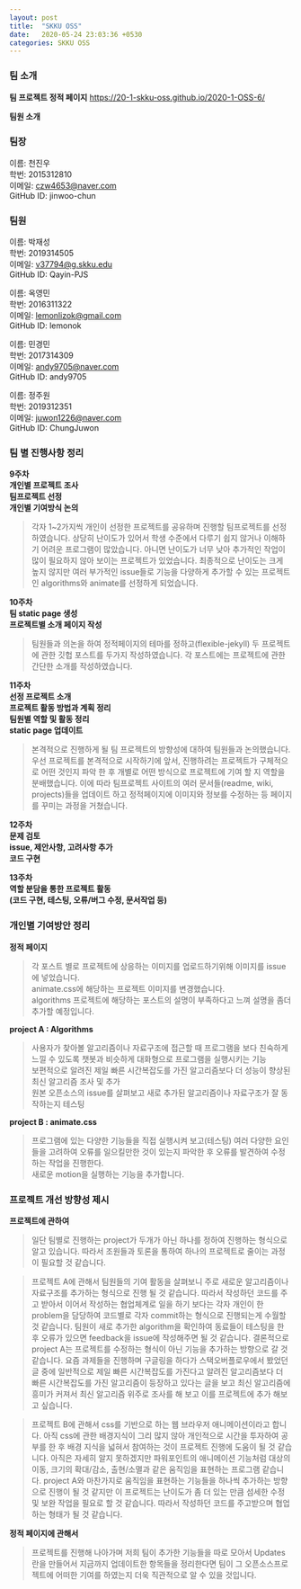 ```yaml
---
layout: post
title:  "SKKU OSS"
date:   2020-05-24 23:03:36 +0530
categories: SKKU OSS
---
```

### 팀 소개

**팀 프로젝트 정적 페이지**
https://20-1-skku-oss.github.io/2020-1-OSS-6/

**팀원 소개**
### 팀장  
이름: 천진우<br>
학번:  2015312810<br>
이메일:  czw4653@naver.com<br>
GitHub ID:  jinwoo-chun<br>
  
### 팀원  
이름: 박재성   
학번: 2019314505  
이메일: v37794@g.skku.edu  
GitHub ID: Qayin-PJS  
  
  
이름: 옥영민   
학번: 2016311322  
이메일: lemonlizok@gmail.com   
GitHub ID: lemonok  
  
이름: 민경민   
학번: 2017314309   
이메일: andy9705@naver.com  
GitHub ID: andy9705  
  
이름: 정주원   
학번: 2019312351   
이메일: juwon1226@naver.com   
GitHub ID: ChungJuwon
   
     
       
         



### 팀 별 진행사항 정리

**9주차**  
**개인별 프로젝트 조사**  
**팀프로젝트 선정**  
**개인별 기여방식 논의**  
  
> 각자 1~2가지씩 개인이 선정한 프로젝트를 공유하며 진행할 팀프로젝트를 선정하였습니다. 상당히 난이도가 있어서 학생 수준에서 다루기 쉽지 않거나 이해하기 어려운 프로그램이 많았습니다. 아니면 난이도가 너무 낮아 추가적인 작업이 많이 필요하지 않아 보이는 프로젝트가 있었습니다. 최종적으로 난이도는 크게 높지 않지만 여러 부가적인 issue들로 기능을 다양하게 추가할 수 있는 프로젝트인 algorithms와 animate를 선정하게 되었습니다.
  
**10주차**  
**팀 static page 생성**  
**프로젝트별 소개 페이지 작성**  
  
> 팀원들과 의논을 하여 정적페이지의 테마를 정하고(flexible-jekyll) 두 프로젝트에 관한 깃헙 포스트를 두가지 작성하였습니다. 각 포스트에는 프로젝트에 관한 간단한 소개를 작성하였습니다.  
  
**11주차**  
**선정 프로젝트 소개**   
**프로젝트 활동 방법과 계획 정리**   
**팀원별 역할 및 활동 정리**  
**static page 업데이트**  
   
> 본격적으로 진행하게 될 팀 프로젝트의 방향성에 대하여 팀원들과 논의했습니다. 우선 프로젝트를 본격적으로 시작하기에 앞서, 진행하려는 프로젝트가 구체적으로 어떤 것인지 파악 한 후 개별로 어떤 방식으로 프로젝트에 기여 할 지 역할을 분배했습니다. 이에 따라 팀프로젝트 사이트의 여러 문서들(readme, wiki, projects)들을 업데이트 하고 정적페이지에 이미지와 정보를 수정하는 등 페이지를 꾸미는 과정을 거쳤습니다.
  
**12주차**  
**문제 검토**  
**issue, 제안사항, 고려사항 추가**  
**코드 구현**  
  
**13주차**  
**역할 분담을 통한 프로젝트 활동**  
**(코드 구현, 테스팅, 오류/버그 수정, 문서작업 등)**  
  
    
      
        



### 개인별 기여방안 정리  
  
**정적 페이지**  
> 각 포스트 별로 프로젝트에 상응하는 이미지를 업로드하기위해 이미지를 issue에 넣었습니다.  
> animate.css에 해당하는 프로젝트 이미지를 변경했습니다.  
> algorithms 프로젝트에 해당하는 포스트의 설명이 부족하다고 느껴 설명을 좀더 추가할 예정입니다.   
  
**project A : Algorithms**  
> 사용자가 찾아볼 알고리즘이나 자료구조에 접근할 때 프로그램을 보다 친숙하게 느낄 수 있도록 챗봇과 비슷하게 대화형으로 프로그램을 실행시키는 기능  
> 보편적으로 알려진 제일 빠른 시간복잡도를 가진 알고리즘보다 더 성능이 향상된 최신 알고리즘 조사 및 추가  
> 원본 오픈소스의 issue를 살펴보고 새로 추가된 알고리즘이나 자료구조가 잘 동작하는지 테스팅  
  
**project B : animate.css**  
> 프로그램에 있는 다양한 기능들을 직접 실행시켜 보고(테스팅) 여러 다양한 요인들을 고려하여 오류를 일으킬만한 것이 있는지 파악한 후 오류를 발견하여 수정하는 작업을 진행한다.  
> 새로운 motion을 실행하는 기능을 추가합니다.  
  
    
      


### 프로젝트 개선 방향성 제시  
  
**프로젝트에 관하여**  
  
> 일단 팀별로 진행하는 project가 두개가 아닌 하나를 정하여 진행하는 형식으로 알고 있습니다. 따라서 조원들과 토론을 통하여 하나의 프로젝트로 줄이는 과정이 필요할 것 같습니다.  
  
> 프로젝트 A에 관해서 팀원들의 기여 활동을 살펴보니 주로 새로운 알고리즘이나 자료구조를 추가하는 형식으로 진행 될 것 같습니다. 따라서 작성하던 코드를 주고 받아서 이어서 작성하는 협업체계로 일을 하기 보다는 각자 개인이 한 problem을 담당하여 코드별로 각자 commit하는 형식으로 진행되는게 수월할 것 같습니다. 팀원이 새로 추가한 algorithm을 확인하여 동료들이 테스팅을 한 후 오류가 있으면 feedback을 issue에 작성해주면 될 것 같습니다. 결론적으로 project A는 프로젝트를 수정하는 형식이 아닌 기능을 추가하는 방향으로 갈 것 같습니다. 요즘 과제들을 진행하며 구글링을 하다가 스택오버플로우에서 봤었던 글 중에 일반적으로 제일 빠른 시간복잡도를 가진다고 알려진 알고리즘보다 더 빠른 시간복잡도를 가진 알고리즘이 등장하고 있다는 글을 보고 최신 알고리즘에 흥미가 커져서 최신 알고리즘 위주로 조사를 해 보고 이를 프로젝트에 추가 해보고 싶습니다.  
  
> 프로젝트 B에 관해서 css를 기반으로 하는 웹 브라우저 애니메이션이라고 합니다. 아직 css에 관한 배경지식이 그리 많지 않아 개인적으로 시간을 투자하여 공부를 한 후 배경 지식을 넓혀서 참여하는 것이 프로젝트 진행에 도움이 될 것 같습니다. 아직은 자세히 알지 못하겠지만 파워포인트의 애니메이션 기능처럼 대상의 이동, 크기의 확대/감소, 출현/소멸과 같은 움직임을 표현하는 프로그램 같습니다. project A와 마찬가지로 움직임을 표현하는 기능들을 하나씩 추가하는 방향으로 진행이 될 것 같지만 이 프로젝트는 난이도가 좀 더 있는 만큼 섬세한 수정 및 보완 작업을 필요로 할 것 같습니다. 따라서 작성하던 코드를 주고받으며 협업하는 형태가 될 것 같습니다.  
  
**정적 페이지에 관해서**  
  
> 프로젝트를 진행해 나아가며 저희 팀이 추가한 기능들을 따로 모아서 Updates 란을 만들어서 지금까지 업데이트한 항목들을 정리한다면 팀이 그 오픈소스프로젝트에 어떠한 기여를 하였는지 더욱 직관적으로 알 수 있을 것입니다.  


[jekyll-docs]: https://jekyllrb.com/docs/home
[jekyll-gh]:   https://github.com/jekyll/jekyll
[jekyll-talk]: https://talk.jekyllrb.com/
